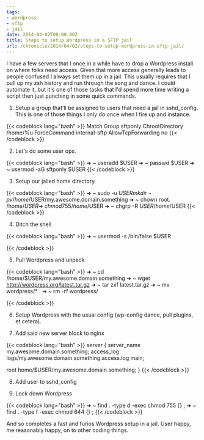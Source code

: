 ```yaml
---
tags:
- wordpress
- sftp
- jail
date: 2014-04-02T00:00:00Z
title: Steps to setup Wordpress in a SFTP jail
url: /chronicle/2014/04/02/steps-to-setup-wordpress-in-sftp-jail/
---
```


I have a few servers that I once in a while have to drop a Wordpress install on where folks need access. Given that more access generally leads to people confused I always set them up in a jail. This usually requires that I pull up my zsh history and run through the song and dance. I could automate it, but it's one of those tasks that I'd spend more time writing a script then just punching in some quick commands.

1. Setup a group that'll be assigned to users that need a jail in sshd_config. This is one of those things I only do once when I fire up and instance.

{{< codeblock lang="bash" >}}
Match Group sftponly
  ChrootDirectory /home/%u
  ForceCommand internal-sftp
  AllowTcpForwarding no
{{< /codeblock >}}

2. Let's do some user ops.

{{< codeblock lang="bash" >}}
➜  ~  useradd $USER
➜  ~  passwd $USER
➜  ~  usermod -aG sftponly $USER
{{< /codeblock >}}

3. Setup our jailed home directory

{{< codeblock lang="bash" >}}
➜  ~  sudo -u $USER mkdir -pv /home/$USER/my.awesome.domain.something
➜  ~  chown root. /home/$USER
➜  ~  chmod 755 /home/$USER
➜  ~  chgrp -R $USER /home/$USER
{{< /codeblock >}}

4. Ditch the shell

{{< codeblock lang="bash" >}}
➜  ~  usermod -s /bin/false $USER

{{< /codeblock >}}

5. Pull Wordpress and unpack

{{< codeblock lang="bash" >}}
➜  ~  cd /home/$USER/my.awesome.domain.something
➜  ~  wget http://wordpress.org/latest.tar.gz
➜  ~  tar zxf latest.tar.gz
➜  ~  mv wordpress/* .
➜  ~  rm -rf wordpress/

{{< /codeblock >}}

6. Setup Wordpress with the usual config (wp-config dance, pull plugins, et cetera).

7. Add said new server block to nginx

{{< codeblock lang="bash" >}}
server {
  server_name my.awesome.domain.something;
  access_log logs/my.awesome.domain.something.access.log main;

  root home/$USER/my.awesome.domain.something;
}
{{< /codeblock >}}

8. Add user to sshd_config

9. Lock down Wordpress

{{< codeblock lang="bash" >}}
➜  ~  find . -type d -exec chmod 755 {} \;
➜  ~  find . -type f -exec chmod 644 {} \;
{{< /codeblock >}}

And so completes a fast and furios Wordpress setup in a jail. User happy, me reasonably happy, on to other coding things.